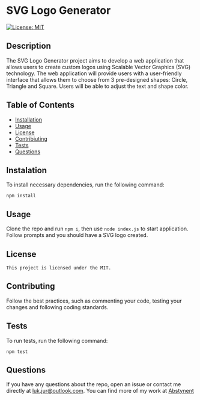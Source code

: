 
  # SVG Logo Generator
  [![License: MIT](https://img.shields.io/badge/License-MIT-yellow.svg)](https://opensource.org/licenses/MIT)

  ## Description
  The SVG Logo Generator project aims to develop a web application that allows users to create custom logos using Scalable Vector Graphics (SVG) technology. The web application will provide users with a user-friendly interface that allows them to choose from 3 pre-designed shapes: Circle, Triangle and Square. Users will be able to adjust the text and shape color.

  ## Table of Contents
  * [Installation](#installation)
  * [Usage](#usage)
  * [License](#license)
  * [Contribiuting](#contributing)
  * [Tests](#tests)
  * [Questions](#questions)

  ## Instalation
  To install necessary dependencies, run the following command:
  ```
  npm install
  ```

  ## Usage
  Clone the repo and run `npm i`, then use `node index.js` to start application. Follow prompts and you should have a SVG logo created.

  ## License
    This project is licensed under the MIT.

  ## Contributing
  Follow the best practices, such as commenting your code, testing your changes and following coding standards.

  ## Tests
  To run tests, run the following command:
  ```
  npm test
  ```

  ## Questions
  If you have any questions about the repo, open an issue or contact me directly at luk.jur@outlook.com. You can find more of my work at [Abstynent](https://github.com/Abstynent)
  